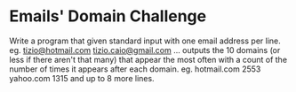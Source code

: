 # Emails' Domain Challenge
Write a program that given standard input with one email address per line.
eg.
tizio@hotmail.com
tizio.caio@gmail.com
...
outputs the 10 domains (or less if there aren't that many) that appear the most often with a count of the
number of times it appears after each domain. eg.
hotmail.com 2553
yahoo.com 1315
and up to 8 more lines.
